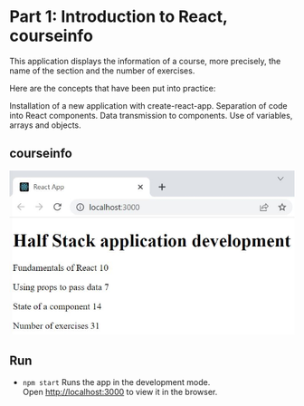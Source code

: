 # Part 1: Introduction to React, courseinfo

This application displays the information of a course, more precisely, the name of the section and the number of exercises.

Here are the concepts that have been put into practice: 

Installation of a new application with create-react-app.
Separation of code into React components.
Data transmission to components.
Use of variables, arrays and objects.

## courseinfo

![](courseinfo.JPG)

## Run 
- `npm start`
Runs the app in the development mode.<br />
Open [http://localhost:3000](http://localhost:3000) to view it in the browser.
